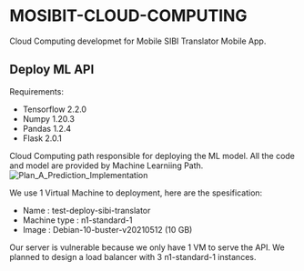 # MOSIBIT-CLOUD-COMPUTING
Cloud Computing developmet for Mobile SIBI Translator Mobile App. 

## Deploy ML API 
Requirements:
- Tensorflow 2.2.0
- Numpy 1.20.3 
- Pandas 1.2.4
- Flask 2.0.1

Cloud Computing path responsible for deploying the ML model. All the code and model are provided by Machine Learniing Path. 
![Plan_A_Prediction_Implementation](https://user-images.githubusercontent.com/79360300/121163761-41795200-c879-11eb-893d-82856599a2d4.jpg)


We use 1 Virtual Machine to deployment, here are the spesification:
- Name              : test-deploy-sibi-translator 
- Machine type      : n1-standard-1 
- Image             : Debian-10-buster-v20210512 (10 GB)

Our server is vulnerable because we only have 1 VM to serve the API. We planned to design a load balancer with 3 n1-standard-1 instances. 
